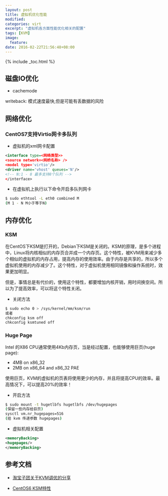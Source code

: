 ```yaml
---
layout: post
title: 虚拟机优化性能
modified:
categories: virt
excerpt: "虚拟机各方面性能优化相关的配置"
tags: [KVM]
image:
  feature:
date: 2016-02-22T21:56:48+08:00
---
```


{% include _toc.html %}

## 磁盘IO优化

* cachemode

writeback: 模式速度最快,但是可能有丢数据的风险

## 网络优化

### CentOS7支持Virtio网卡多队列

* 虚拟机的xml网卡配置

~~~ xml
<interface type=<网络类型>>
<source network=<网桥名称> />
<model type='virtio'/>
<driver name='vhost' queues='N'/>
<!-- N:1 - 8 最多支持8个队列 -->
</interface>
~~~

* 在虚拟机上执行以下命令开启多队列网卡

~~~ bash
$ sudo ethtool -L eth0 combined M
(M 1 - N M小于等于N)
~~~

## 内存优化

### KSM

在CentOS下KSM是打开的，Debian下KSM是关闭的。KSM的原理，是多个进程中，Linux将内核相似的内存页合并成一个内存页。这个特性，被KVM用来减少多个相似的虚拟机的内存占用，提高内存的使用效率。由于内存是共享的，所以多个虚拟机使用的内存减少了。这个特性，对于虚拟机使用相同镜像和操作系统时，效果更加明显。

但是，事情总是有代价的，使用这个特性，都要增加内核开销，用时间换空间。所以为了提高效率，可以将这个特性关闭。

* 关闭方法

~~~ bash
$ sudo echo 0 > /sys/kernel/mm/ksm/run
或者
chkconfig ksm off
chkconfig ksmtuned off
~~~

### Huge Page

Intel 的X86 CPU通常使用4Kb内存页，当是经过配置，也能够使用巨页(huge page):

* 4MB on x86_32
* 2MB on x86_64 and x86_32 PAE

使用巨页，KVM的虚拟机的页表将使用更少的内存，并且将提高CPU的效率。最高情况下，可以提高20%的效率！

* 开启方法

~~~ bash
$ sudo mount -t hugetlbfs hugetlbfs /dev/hugepages
(保留一些内存给巨页)
sysctl vm.nr_hugepages=516
(给 kvm 传递参数 hugepages)
~~~

* 虚拟机相关配置

~~~ xml
<memoryBacking>
<hugepages/>
</memoryBacking>
~~~

## 参考文档

* [淘宝子团关于KVM调优的分享](http://www.pubyun.com/blog/openstack/%E6%B7%98%E5%AE%9D%E5%AD%90%E5%9B%A2%E5%85%B3%E4%BA%8Ekvm-%E8%B0%83%E4%BC%98%E7%9A%84%E5%88%86%E4%BA%AB/)

* [CentOS6 KSM特性](http://www.linuxtopia.org/online_books/rhel6/rhel_6_virtualization/rhel_6_virtualization_chap-KSM.html)

